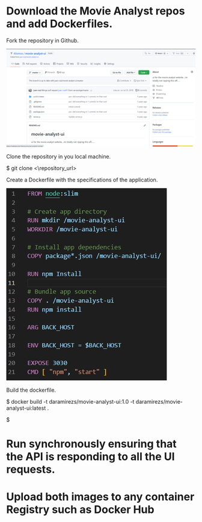 # Download the Movie Analyst repos and add Dockerfiles.

Fork the repository in Github.

![image](assets/images/fork_repository.png)

Clone the repository in you local machine. 

$ git clone <\repository_url>

Create a Dockerfile with the specifications of the application.

![image](assets/images/movie_analyst_ui_dockerfile.png)

Build the dockerfile.

$ docker build -t daramirezs/movie-analyst-ui:1.0 -t daramirezs/movie-analyst-ui:latest .

$ 
# Run synchronously ensuring that the API is responding to all the UI requests.

# Upload both images to any container Registry such as Docker Hub 